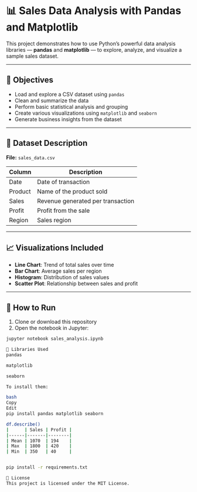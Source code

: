 # 📊 Sales Data Analysis with Pandas and Matplotlib

This project demonstrates how to use Python’s powerful data analysis libraries — **pandas** and **matplotlib** — to explore, analyze, and visualize a sample sales dataset.

---

## 🎯 Objectives

- Load and explore a CSV dataset using `pandas`
- Clean and summarize the data
- Perform basic statistical analysis and grouping
- Create various visualizations using `matplotlib` and `seaborn`
- Generate business insights from the dataset

---

## 🧾 Dataset Description

**File:** `sales_data.csv`

| Column   | Description                        |
|----------|------------------------------------|
| Date     | Date of transaction                |
| Product  | Name of the product sold           |
| Sales    | Revenue generated per transaction  |
| Profit   | Profit from the sale               |
| Region   | Sales region                       |

---

## 📈 Visualizations Included

- **Line Chart**: Trend of total sales over time
- **Bar Chart**: Average sales per region
- **Histogram**: Distribution of sales values
- **Scatter Plot**: Relationship between sales and profit

---

## 🧪 How to Run

1. Clone or download this repository
2. Open the notebook in Jupyter:

```bash
jupyter notebook sales_analysis.ipynb

📌 Libraries Used
pandas

matplotlib

seaborn

To install them:

bash
Copy
Edit
pip install pandas matplotlib seaborn

df.describe()
|      | Sales | Profit |
|------|-------|--------|
| Mean | 1070  | 194    |
| Max  | 1800  | 420    |
| Min  | 350   | 40     |


pip install -r requirements.txt

📜 License
This project is licensed under the MIT License.
